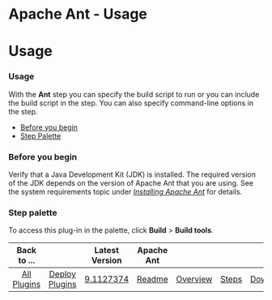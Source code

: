 
Apache Ant - Usage
==================

# Usage



### Usage




 


With the **Ant** step you can specify the build script to run or you can include the build script in 
the step. You can also specify command-line options in the step.


* [Before you begin](#before_you_begin)
* [Step 
Palette](#palette)



### **Before you begin**


Verify that a Java Development Kit (JDK) is installed. The required 
version of the JDK depends on the version of Apache Ant that you are using. See the system requirements topic under 
[*Installing Apache Ant*](http://ant.apache.org/manual/index.html) for details.




### **Step palette**


To access 
this plug-in in the palette, click **Build** > **Build tools**.




|Back to ...||Latest Version|Apache Ant ||||
| :---: | :---: | :---: | :---: | :---: | :---: | :---: |
|[All Plugins](../../index.md)|[Deploy Plugins](../README.md)|[9.1127374](https://raw.githubusercontent.com/UrbanCode/IBM-UCD-PLUGINS/main/files/Ant/ucd-Ant-9.1127374.zip)|[Readme](README.md)|[Overview](overview.md)|[Steps](steps.md)|[Downloads](downloads.md)|

